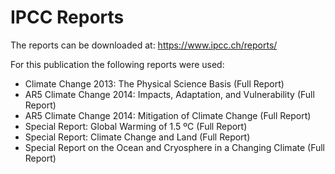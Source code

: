 # IPCC Reports
The reports can be downloaded at: https://www.ipcc.ch/reports/

For this publication the following reports were used:
- Climate Change 2013: The Physical Science Basis (Full Report)
- AR5 Climate Change 2014: Impacts, Adaptation, and Vulnerability (Full Report)
- AR5 Climate Change 2014: Mitigation of Climate Change (Full Report)
- Special Report: Global Warming of 1.5 ºC (Full Report)
- Special Report: Climate Change and Land (Full Report)
- Special Report on the Ocean and Cryosphere in a Changing Climate (Full Report)

